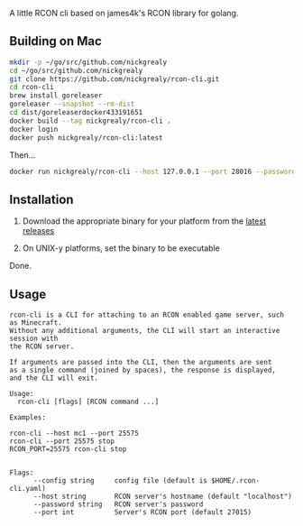 A little RCON cli based on james4k's RCON library for golang.

## Building on Mac

```sh
mkdir -p ~/go/src/github.com/nickgrealy
cd ~/go/src/github.com/nickgrealy
git clone https://github.com/nickgrealy/rcon-cli.git
cd rcon-cli
brew install goreleaser
goreleaser --snapshot --rm-dist
cd dist/goreleaserdocker433191651
docker build --tag nickgrealy/rcon-cli .
docker login
docker push nickgrealy/rcon-cli:latest
```

Then...

```sh
docker run nickgrealy/rcon-cli --host 127.0.0.1 --port 28016 --password Fo0B4r say Hello world
```

## Installation

1. Download the appropriate binary for your platform from the [latest releases](https://github.com/nickgrealy/rcon-cli/releases/latest)

2. On UNIX-y platforms, set the binary to be executable

Done.

## Usage

```text
rcon-cli is a CLI for attaching to an RCON enabled game server, such as Minecraft.
Without any additional arguments, the CLI will start an interactive session with
the RCON server.

If arguments are passed into the CLI, then the arguments are sent
as a single command (joined by spaces), the response is displayed,
and the CLI will exit.

Usage:
  rcon-cli [flags] [RCON command ...]

Examples:

rcon-cli --host mc1 --port 25575
rcon-cli --port 25575 stop
RCON_PORT=25575 rcon-cli stop


Flags:
      --config string     config file (default is $HOME/.rcon-cli.yaml)
      --host string       RCON server's hostname (default "localhost")
      --password string   RCON server's password
      --port int          Server's RCON port (default 27015)
```
